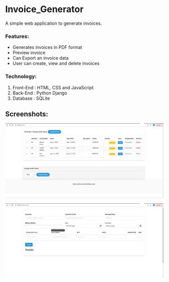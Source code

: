 # Invoice_Generator  

A simple web application to generate invoices.  

### Features:
- Generates invoices in PDF format
- Preview invoice
- Can Export an invoice data
- User can create, view and delete invoices

### Technology:
1) Front-End : HTML, CSS and JavaScript
2) Back-End : Python Django
3) Database : SQLite

## Screenshots:  
![Create Page](https://github.com/shubhamjain31/Invoice_Generator/blob/main/Screenshots/Image(1).jpg)  

![Home Page](https://github.com/shubhamjain31/Invoice_Generator/blob/main/Screenshots/Image(2).jpg)  
